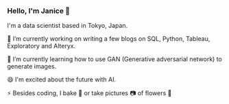 ### Hello, I'm Janice 👋

I'm a data scientist based in Tokyo, Japan. 

🔭 I’m currently working on writing a few blogs on SQL, Python, Tableau, Exploratory and Alteryx. 

🌱 I’m currently learning how to use GAN (Generative adversarial network) to generate images. 

😄 I'm excited about the future with AI. 

⚡ Besides coding, I bake 🍞 or take pictures 📷 of flowers 💐
<!--
**zapjanice/zapjanice** is a ✨ _special_ ✨ repository because its `README.md` (this file) appears on your GitHub profile.

Here are some ideas to get you started:

- 🔭 I’m currently working on ...
- 🌱 I’m currently learning ...
- 👯 I’m looking to collaborate on ...
- 🤔 I’m looking for help with ...
- 💬 Ask me about ...
- 📫 How to reach me: ...
- 😄 Pronouns: ...
- ⚡ Fun fact: ...
-->
